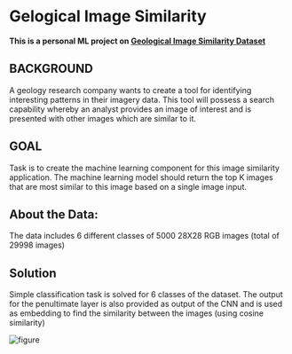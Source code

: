 # Gelogical Image Similarity
**This is a personal ML project on [Geological Image Similarity Dataset](https://www.kaggle.com/tanyadayanand/geological-image-similarity)**  

## BACKGROUND
A geology research company wants to create a tool for identifying interesting patterns in their imagery data. This tool
will possess a search capability whereby an analyst provides an image of interest and is presented with other images
which are similar to it.

## GOAL
Task is to create the machine learning component for this image similarity application. The machine learning
model should return the top K images that are most similar to this image based on a single image input.

## About the Data:
The data includes 6 different classes of 5000 28X28 RGB images (total of 29998 images)


## Solution
Simple classification task is solved for 6 classes of the dataset. The output for the penultimate layer is also provided as output of the CNN and is used as embedding to find the similarity between the images (using cosine similarity)

![figure](https://github.com/EvgenyDyshlyuk/Geological_Image_Similarity/figures/CNN.png)
